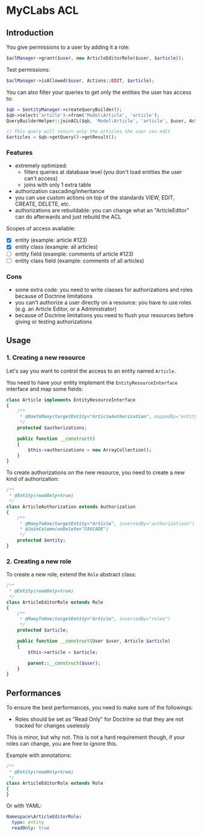 # MyCLabs ACL

## Introduction

You give permissions to a user by adding it a role:

```php
$aclManager->grant($user, new ArticleEditorRole($user, $article));
```

Test permissions:

```php
$aclManager->isAllowed($user, Actions::EDIT, $article);
```

You can also filter your queries to get only the entities the user has access to:

```php
$qb = $entityManager->createQueryBuilder();
$qb->select('article')->from('Model\Article', 'article');
QueryBuilderHelper::joinACL($qb, 'Model\Article', 'article', $user, Actions::EDIT);

// This query will return only the articles the user can edit
$articles = $qb->getQuery()->getResult();
```

### Features

- extremely optimized:
  - filters queries at database level (you don't load entities the user can't access)
  - joins with only 1 extra table
- authorization cascading/inheritance
- you can use custom actions on top of the standards VIEW, EDIT, CREATE, DELETE, etc.
- authorizations are rebuildable: you can change what an "ArticleEditor" can do afterwards and just rebuild the ACL

Scopes of access available:

- [X] entity (example: article #123)
- [X] entity class (example: all articles)
- [ ] entity field (example: comments of article #123)
- [ ] entity class field (example: comments of all articles)

### Cons

- some extra code: you need to write classes for authorizations and roles because of Doctrine limitations
- you can't authorize a user directly on a resource: you have to use roles (e.g. an Article Editor, or a Administrator)
- because of Doctrine limitations you need to flush your resources before giving or testing authorizations

## Usage

### 1. Creating a new resource

Let's say you want to control the access to an entity named `Article`.

You need to have your entity implement the `EntityResourceInterface` interface and map some fields:

```php
class Article implements EntityResourceInterface
{
    /**
     * @OneToMany(targetEntity="ArticleAuthorization", mappedBy="entity", fetch="EXTRA_LAZY")
     */
    protected $authorizations;

    public function __construct()
    {
        $this->authorizations = new ArrayCollection();
    }
}
```

To create authorizations on the new resource, you need to create a new kind of authorization:

```php
/**
 * @Entity(readOnly=true)
 */
class ArticleAuthorization extends Authorization
{
    /**
     * @ManyToOne(targetEntity="Article", inversedBy="authorizations")
     * @JoinColumn(onDelete="CASCADE")
     */
    protected $entity;
}
```


### 2. Creating a new role

To create a new role, extend the `Role` abstract class:

```php
/**
 * @Entity(readOnly=true)
 */
class ArticleEditorRole extends Role
{
    /**
     * @ManyToOne(targetEntity="Article", inversedBy="roles")
     */
    protected $article;

    public function __construct(User $user, Article $article)
    {
        $this->article = $article;

        parent::__construct($user);
    }
}
```

## Performances

To ensure the best performances, you need to make sure of the followings:

- Roles should be set as "Read Only" for Doctrine so that they are not tracked for changes uselessly

This is minor, but why not.
This is not a hard requirement though, if your roles can change, you are free to ignore this.

Example with annotations:

```php
/**
 * @Entity(readOnly=true)
 */
class ArticleEditorRole extends Role
{
}
```

Or with YAML:

```yaml
Namespace\ArticleEditorRole:
  type: entity
  readOnly: true
```
